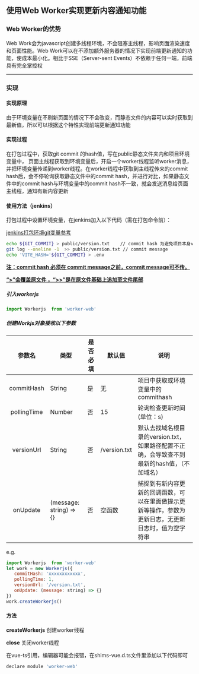 ## 使用Web Worker实现更新内容通知功能

### Web Worker的优势

Web Work会为javascript创建多线程环境，不会阻塞主线程，影响页面渲染速度和页面性能。Web Work可以在不添加额外服务器的情况下实现前端更新通知的功能，使成本最小化。相比于SSE（Server-sent Events）不依赖于任何一端，前端具有完全掌控权

------

### 实现

#### 实现原理

由于环境变量在不刷新页面的情况下不会改变，而静态文件的内容可以实时获取到最新值，所以可以根据这个特性实现前端更新通知功能

#### 实现过程

在打包过程中，获取git commit 的hash值，写在public静态文件夹内和项目环境变量中， 页面主线程获取到环境变量后，开启一个worker线程监听worker消息，并把环境变量传递到worker线程。在worker线程中获取到主线程传来的commit hash后，会不停轮询获取静态文件中的commit hash，并进行对比，如果静态文件中的commit hash与环境变量中的commit hash不一致，就会发送消息给页面主线程，通知有新内容更新

#### 使用方法（jenkins）

打包过程中设置环境变量，在jenkins加入以下代码（需在打包命令前）：

[jenkins打包环境git变量参考](https://www.theserverside.com/blog/Coffee-Talk-Java-News-Stories-and-Opinions/Complete-Jenkins-Git-environment-variables-list-for-batch-jobs-and-shell-script-builds)

```bash
echo ${GIT_COMMIT} > public/version.txt    // commit hash 为避免项目本身version.txt里面有内容，第一步直接覆盖文件
git log --oneline -1  >> public/version.txt // commit message
echo 'VITE_HASH='${GIT_COMMIT} > .env
```

<u>**注：commit hash 必须在 commit message之前，commit message可不传。**</u>

<u>**“>”会覆盖原文件 ，“>>”是在原文件基础上追加至文件尾部**</u> 

##### 引入workerjs

```javascript
import Workerjs  from 'worker-web'
```

##### 创建Workjs对象接收以下参数

| 参数名      |类型| 是否必填 |默认值 | 说明  |
| :---------:  | --- | -------- | ---- | ----------------------------- |
| commitHash  |String| 是       | 无 | 项目中获取或环境变量中的commithash |
| pollingTime |Number| 否       | 15 | 轮询检查更新时间(单位：s) |
| versionUrl |String| 否 | /version.txt | 默认去找域名根目录的version.txt，如果路径配置不正确，会导致查不到最新的hash值，（不加域名） |
|onUpdate |(message: string) => {}|否|空函数|捕捉到有新内容更新的回调函数，可以在里面做提示更新等操作，参数为更新日志，无更新日志时，值为空字符串|

e.g.

```javascript
import Workerjs  from 'worker-web' 
let work = new Workerjs({
   commitHash: 'xxxxxxxxxxxx', 
   pollingTime: 1, 
   versionUrl: '/version.txt',
   onUpdate: (message: string) => {}
})
work.createWorkerjs()
```

#### 方法

**createWorkerjs**
创建worker线程

**close**
关闭worker线程

在vue-ts引用，编辑器可能会报错，在shims-vue.d.ts文件里添加以下代码即可

```javascript
declare module 'worker-web'
```
